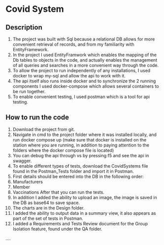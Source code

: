 # Covid System

## Description

1. The project was built with Sql because a relational DB allows for more convenient retrieval of records, and from my familiarity with EntityFramework.
2. In the project I used EntityFramwork which enables the mapping of the Db tables to objects in the code, and actually enables the management of all queries and searches in a more convenient way through the code.
3. To allow the project to run independently of any installations, I used docker to wrap my-sql and allow the api to work with it.
4. The api itself also runs inside docker and to synchronize the 2 running components I used docker-compose which allows several containers to be run together.
5. To enable convenient testing, I used postman which is a tool for api testing.

## How to run the code
1. Download the project from git.
2. Navigate in cmd to the project folder where it was installed locally, and run docker compose up (make sure that docker is installed on the station where you are running, in addition to paying attention to the folders where the docker compose file is located)
3. You can debug the api through vs by pressing f5 and see the api in swagger.
4. To enable different types of tests, download the CovidSystems file found in the Postman_Tests folder and import it in Postman.
5. First details should be entered into the DB in the following order:
1. Manufacturers
2. Member
3. Vaccinations
After that you can run the tests.
6. In addition I added the ability to upload an image, the image is saved in the DB as base64 to save space.
7. The charts are in the Design folder.
8. I added the ability to output data in a summary view, it also appears as part of the set of tests in Postman.
9. I added a Requirements and Tests Review document for the Group Isolation feature, found under the QA folder.


....
